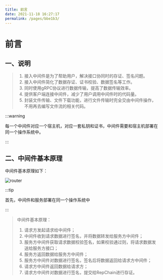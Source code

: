 ```yaml
---
title: 前言
date: 2021-11-18 16:27:17
permalink: /pages/bbe1b3/
---
```

# 前言

## 一、说明

> 1. 接入中间件是为了帮助用户，解决接口协同时的存证、签名问题。
> 2. 接入中间件简化了数据存证、证书校验、数据签名等工作。
> 3. 同时使用gRPC协议进行数据传输，提高了数据传输效率。
> 4. 提供客户端连接中间件，减少了用户调用中间件时的代码量。
> 5. 封装文件传输、文件下载功能，进行文件传输时完全交由中间件操作，不用再去编写文件流的相关代码。

:::warning

每一个中间件对应一个宿主机，对应一套私钥和证书，中间件需要和宿主机部署在同一个操作系统中。

:::

## 二、中间件基本原理

中间件基本原理如下：

![router](/api-coord/img/middleware/simple.png)

:::tip

首先，中间件和服务部署在同一个操作系统中

:::

> 中间件基本原理：
> 1. 请求方发起请求给中间件；
> 2. 中间件收到请求数据进行签名，并将数据转发给服务方中间件；
> 3. 服务方中间件获取请求数据校验签名，如果校验通过则，将请求数据发送给服务方接口；
> 4. 服务方返回数据给服务方中间件；
> 5. 服务方中间件对数据进行签名，签名后将数据返回给请求方中间件；
> 6. 请求方中间件返回数据给请求方；
> 7. 请求方中间件对数据进行签名，提交给RepChain进行存证。

